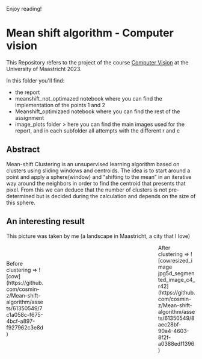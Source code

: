 Enjoy reading!

# Mean shift algorithm - Computer vision

This Repository refers to the project of the course [Computer Vision](https://curriculum.maastrichtuniversity.nl/education/partner-program-master/data-science-decision-making/courses-curriculum) at the University of Maastricht 2023.

In this folder you'll find:

*  the report
*   meanshift_not_optimazed notebook where you can find the implementation of the points 1 and 2
*   Meanshift_optimizaed notebook where you can find the rest of the assignment
*   image_plots folder > here you can find the main images used for the report, and in each subfolder all attempts with the different r and c

## Abstract

Mean-shift Clustering is an unsupervised learning algorithm based on clusters using sliding windows and centroids. The idea is to start around a point and apply a sphere(window) and “shifting to the mean” in an iterative way around the neighbors in order to find the centroid that presents that pixel. From this we can deduce that the number of clusters is not pre-determined but is decided during the calculation and depends on the size of this sphere.


## An interesting result
This picture was taken by me (a landscape in Maastricht, a city that I love)
<div style="display: flex; align-items: center; justify-content: space-between;">
  <div  style="width: 100px;" alt="Image 1">
    Before clustering => ![cow](https://github.com/cosmin-z/Mean-shift-algorithm/assets/61350549/7c1a058c-f675-4bcf-a897-f927962c3e8d)
  </div>
  <div  style="width: 100px;" alt="Image 2">
    After clustering => ![cowresized_image jpg5d_segmented_image_c4_r42](https://github.com/cosmin-z/Mean-shift-algorithm/assets/61350549/8aec28bf-90a4-4603-8f2f-a0388edf1396)
  </div>
</div>


